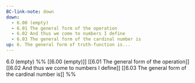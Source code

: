 ```yaml
---
BC-link-note: down
down:
  - 6.00 (empty)
  - 6.01 The general form of the operation
  - 6.02 And thus we come to numbers I define
  - 6.03 The general form of the cardinal number is
up: 6. The general form of truth-function is...
---
```

6.0 (empty)
%%
[[6.00 (empty)]]
[[6.01 The general form of the operation]]
[[6.02 And thus we come to numbers I define]]
[[6.03 The general form of the cardinal number is]] %%